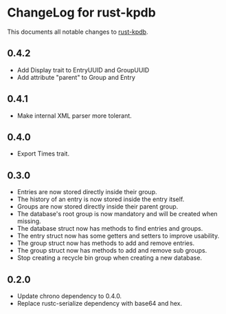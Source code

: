 ChangeLog for rust-kpdb
=======================

This documents all notable changes to
[rust-kpdb](https://github.com/sru-systems/rust-kpdb).


## 0.4.2

- Add Display trait to EntryUUID and GroupUUID
- Add attribute "parent" to Group and Entry


## 0.4.1

- Make internal XML parser more tolerant.


## 0.4.0

- Export Times trait.


## 0.3.0

- Entries are now stored directly inside their group.
- The history of an entry is now stored inside the entry itself.
- Groups are now stored directly inside their parent group.
- The database's root group is now mandatory and will be created when missing.
- The database struct now has methods to find entries and groups.
- The entry struct now has some getters and setters to improve usability.
- The group struct now has methods to add and remove entries.
- The group struct now has methods to add and remove sub groups.
- Stop creating a recycle bin group when creating a new database.


## 0.2.0

- Update chrono dependency to 0.4.0.
- Replace rustc-serialize dependency with base64 and hex.

